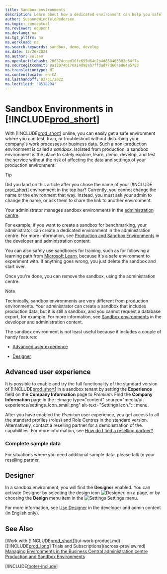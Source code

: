```yaml
---
title: Sandbox environments
description: Learn about how a dedicated environment can help you safely explore, learn, demo, develop, troubleshoot, and test Business Central.
author: SusanneWindfeldPedersen
ms.topic: conceptual
ms.reviewer: edupont
ms.devlang: na
ms.tgt_pltfrm: na
ms.workload: na
ms.search.keywords: sandbox, demo, develop
ms.date: 12/20/2021
ms.author: solsen
ms.openlocfilehash: 20637dcced16fe695d64c2b4d858483882c64f7a
ms.sourcegitcommit: 8a12074b170a14d98ab7ffdad77d66aed64e5783
ms.translationtype: HT
ms.contentlocale: en-CA
ms.lasthandoff: 03/31/2022
ms.locfileid: "8518294"
---
```

# <a name="sandbox-environments-in-prod_short"></a>Sandbox Environments in [!INCLUDE[prod_short](includes/prod_short.md)]

With [!INCLUDE[prod_short](includes/prod_short.md)] online, you can easily get a safe environment where you can test, train, or troubleshoot without disturbing your company's work processes or business data. Such a non-production environment is called a *sandbox*. Isolated from production, a sandbox environment is the place to safely explore, learn, demo, develop, and test the service without the risk of affecting the data and settings of your production environment.  

> [!TIP]
> Did you land on this article after you chose the name of your [!INCLUDE [prod_short](includes/prod_short.md)] environment in the top bar? Currently, you cannot change the name or the environment that way. Instead, you must ask your admin to change the name, or ask them to share the link to another environment.

Your administrator manages sandbox environments in the [administration centre](/dynamics365/business-central/dev-itpro/administration/tenant-admin-center-environments?toc=/dynamics365/business-central/toc.json).  

For example, if you want to create a sandbox for benchmarking, your administrator can create a dedicated environment in the administration centre. For more information, see [Production and Sandbox Environments](/dynamics365/business-central/dev-itpro/administration/environment-types) in the developer and administration content.  

You can also safely use sandboxes for training, such as for following a learning path from [Microsoft Learn](/learn/dynamics365/business-central?WT.mc_id=dyn365bc_landingpage-docs), because it's a safe environment to experiment with. If anything goes wrong, you just delete the sandbox and start over.  

Once you're done, you can remove the sandbox, using the administration centre.  

> [!NOTE]
> Technically, sandbox environments are very different from production environments. Your administrator can create a sandbox that includes production data, but it is still a sandbox, and you cannot request a database export, for example. For more information, see [Sandbox environments](/dynamics365/business-central/dev-itpro/administration/environment-types#sandbox-environments) in the developer and administration content.

The sandbox environment is not least useful because it includes a couple of handy features:

* [Advanced user experience](#advanced-user-experience)  
<!--* [Complete sample data](#complete-sample-data)  -->
* [Designer](#designer)  

## <a name="advanced-user-experience"></a>Advanced user experience

It is possible to enable and try the full functionality of the standard version of [!INCLUDE[prod_short](includes/prod_short.md)] in a sandbox tenant by setting the **Experience** field on the **Company Information** page to *Premium*. Find the **Company Information** page in the :::image type="content" source="media/ui-experience/settings_icon_small.png" alt-text="Settings icon."::: menu.  

After you have enabled the *Premium* user experience, you get access to all the standard profiles (roles) and Role Centres in the standard version. Alternatively, contact a reselling partner for a demonstration of the capabilities. For more information, see [How do I find a reselling partner?](across-faq.yml#how-do-i-find-a-reselling-partner).  

### <a name="complete-sample-data"></a>Complete sample data

For situations where you need additional sample data, please talk to your reselling partner.
<!-- In the sandbox environment, you can also create a new company with the **Advanced Evaluation - Complete Sample Data** option so that you can take training or step through walkthroughs that require additional sample data, such as [Walkthrough: Receiving and Putting Away in Basic Warehouse Configurations](walkthrough-receiving-and-putting-away-in-basic-warehousing.md).   -->

<!--#### To create a company with complete sample data in a sandbox

1. Choose the ![Lightbulb that opens the Tell Me feature.](media/ui-search/search_small.png "Tell me what you want to do") icon, enter **Companies**, and then choose the related link.  
2. Choose the **New** action, and then choose **Create New Company**.  
3. In the **Assisted Setup for Creating a Company** page, choose **Next**.  
4. Specify a name for the new company, and then, in the **Select the data and setup to get started** field, choose **Advanced Evaluation - Complete Sample Data**.  
5. Complete the rest of the assisted setup guide.  

When the assisted setup guide completes, you can start exploring the new company with the complete sample data. For more information, see [Creating New Companies in [!INCLUDE[prod_short](includes/prod_short.md)]](about-new-company.md).  -->

## <a name="designer"></a>Designer

In a sandbox environment, you will find the **Designer** enabled. You can activate Designer by selecting the design icon ![Designer.](./media/across-sandbox/sandbox-inclient-design-icon.png) on a page, or by choosing the **Design** menu item in the ![Settings](media/ui-experience/settings_icon_small.png) Settings menu.  

For more information, see [Use Designer](/dynamics365/business-central/dev-itpro/developer/devenv-inclient-designer) in the developer and admin content (in English only).  

<!-- ![In-client Designer.](./media/across-sandbox/sandbox-inclient-designer.png) -->

## <a name="see-also"></a>See Also

[Work with [!INCLUDE[prod_short](includes/prod_short.md)]](ui-work-product.md)  
[[!INCLUDE[prod_long](includes/prod_long.md)] Trials and Subscriptions](across-preview.md)  
[Managing Environments in the Business Central administration centre](/dynamics365/business-central/dev-itpro/administration/tenant-admin-center-environments)  
[Production and Sandbox Environments](/dynamics365/business-central/dev-itpro/administration/environment-types)  


[!INCLUDE[footer-include](includes/footer-banner.md)]
